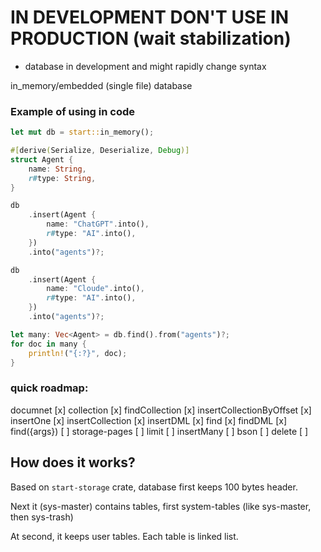 # IN DEVELOPMENT DON'T USE IN PRODUCTION (wait stabilization)

* database in development and might rapidly change syntax

in_memory/embedded (single file) database

### Example of using in code

```rust
let mut db = start::in_memory();

#[derive(Serialize, Deserialize, Debug)]
struct Agent {
    name: String,
    r#type: String,
}

db
    .insert(Agent {
        name: "ChatGPT".into(),
        r#type: "AI".into(),
    })
    .into("agents")?;

db
    .insert(Agent {
        name: "Cloude".into(),
        r#type: "AI".into(),
    })
    .into("agents")?;

let many: Vec<Agent> = db.find().from("agents")?;
for doc in many {
    println!("{:?}", doc);
}
```

### quick roadmap:
documnet [x]
collection [x]
findCollection [x]
insertCollectionByOffset [x]
insertOne [x]
insertCollection [x]
insertDML [x]
find [x]
findDML [x]
find({args}) [ ]
storage-pages [ ]
limit [ ]
insertMany [ ]
bson [ ]
delete [ ]

## How does it works?

Based on `start-storage` crate, database first keeps 100 bytes header.

Next it (sys-master) contains tables, first system-tables (like sys-master, then sys-trash)

At second, it keeps user tables. Each table is linked list.